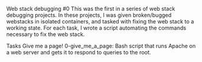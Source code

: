 Web stack debugging #0 This was the first in a series of web stack debugging projects. In these projects, I was given broken/bugged webstacks in isolated containers, and tasked with fixing the web stack to a working state. For each task, I wrote a script automating the commands necessary to fix the web stack.

Tasks Give me a page! 0-give_me_a_page: Bash script that runs Apache on a web server and gets it to respond to queries to the root.

